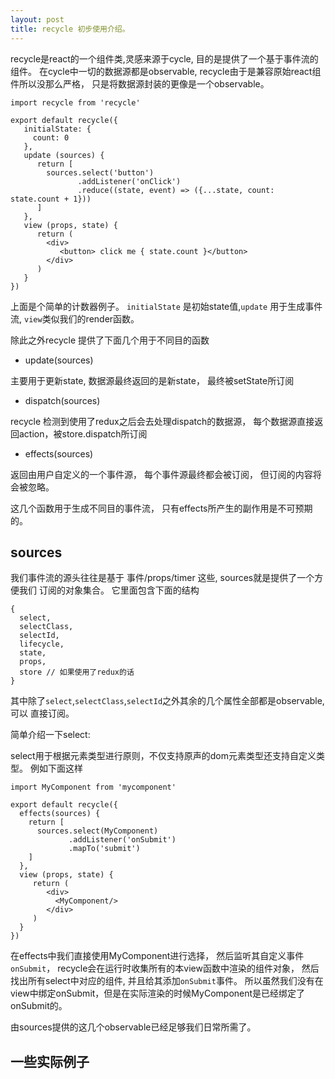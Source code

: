 ```yaml
---
layout: post
title: recycle 初步使用介绍。
---
```


recycle是react的一个组件类,灵感来源于cycle, 目的是提供了一个基于事件流的组件。 在cycle中一切的数据源都是observable, recycle由于是兼容原始react组件所以没那么严格， 只是将数据源封装的更像是一个observable。


```
import recycle from 'recycle'

export default recycle({
   initialState: {
     count: 0
   },
   update (sources) {
      return [
        sources.select('button')
               .addListener('onClick')
               .reduce((state, event) => ({...state, count: state.count + 1}))
      ]
   },
   view (props, state) {
      return (
        <div>
           <button> click me { state.count }</button>
        </div>
      )
   }
})
```

上面是个简单的计数器例子。 `initialState` 是初始state值,`update` 用于生成事件流,
`view`类似我们的render函数。

除此之外recycle 提供了下面几个用于不同目的函数

* update(sources)

主要用于更新state, 数据源最终返回的是新state， 最终被setState所订阅

* dispatch(sources)

recycle 检测到使用了redux之后会去处理dispatch的数据源，
每个数据源直接返回action，被store.dispatch所订阅

* effects(sources)

返回由用户自定义的一个事件源， 每个事件源最终都会被订阅， 但订阅的内容将会被忽略。


这几个函数用于生成不同目的事件流， 只有effects所产生的副作用是不可预期的。

## sources

我们事件流的源头往往是基于 事件/props/timer 这些, sources就是提供了一个方便我们
订阅的对象集合。 它里面包含下面的结构

```
{
  select,
  selectClass,
  selectId,
  lifecycle,
  state,
  props,
  store // 如果使用了redux的话
}
```

其中除了`select`,`selectClass`,`selectId`之外其余的几个属性全部都是observable, 可以
直接订阅。

简单介绍一下select:

select用于根据元素类型进行原则，不仅支持原声的dom元素类型还支持自定义类型。 例如下面这样

```
import MyComponent from 'mycomponent'

export default recycle({
  effects(sources) {
    return [
      sources.select(MyComponent)
             .addListener('onSubmit')
             .mapTo('submit')
    ]
  },
  view (props, state) {
     return (
        <div>
          <MyComponent/>
        </div>
     )
  }
})

```

在effects中我们直接使用MyComponent进行选择， 然后监听其自定义事件`onSubmit`， recycle会在运行时收集所有的本view函数中渲染的组件对象， 然后找出所有select中对应的组件, 并且给其添加`onSubmit`事件。 所以虽然我们没有在view中绑定onSubmit，但是在实际渲染的时候MyComponent是已经绑定了onSubmit的。

由sources提供的这几个observable已经足够我们日常所需了。


## 一些实际例子
